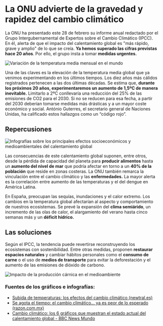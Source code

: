 # La ONU advierte de la gravedad y rapidez del cambio climático

La ONU ha presentado este 28 de febrero su informe anual redactado por el Grupo Intergubernamental de Expertos sobre el Cambio Climático (IPCC). En él, alerta de que el impacto del calentamiento global es "más rápido, grave y amplio" de lo que se creía. **Ya hemos superado las cifras previstas hace 20 años**. Por ello, el grupo insta a tomar **medidas urgentes.**

![Variación de la temperatura media mensual en el mundo](https://github.com/RaquelSG99/imagenes/blob/main/Variaci%C3%B3n%20de%20la%20temperatura%20media%20mensual%20en%20el%20mundo.png?raw=true)

Una de las claves es la elevación de la temperatura media global que ya venimos experimentando en los últimos tiempos. Los diez años más cálidos registrados pertenecen a las dos últimas décadas. Se estima que, **durante los próximos 20 años, experimentaremos un aumento de 1,5ºC de manera inevitable.** Limitarlo a 2ºC conllevaría una reducción del 25% de las emisiones de CO2 para el 2030. Si no se reducen para esa fecha, a partir del 2030 deberían tomarse medidas más drásticas y a un mayor coste económico y social. António Guterres, el secretario general de Naciones Unidas, ha calificado estos hallazgos como un “código rojo”.

## Repercusiones

![Infografías sobre los principales efectos socioeconómicos y medioambientales del calentamiento global](https://github.com/RaquelSG99/imagenes/blob/main/Infograf%C3%ADas.png?raw=true)

Las consecuencias de este calentamiento global suponen, entre otros, desde la pérdida de capacidad del planeta para **producir alimentos** hasta un **aumento del nivel de mar** que podría afectar en torno a un **40% de la población** que reside en zonas costeras. La ONU también remarca la vinculación entre el cambio climático y las **enfermedades.** La mayor alerta es la correlación entre aumento de las temperaturas y el del dengue en América Latina.

En España, preocupan las sequías, inundaciones y el calor extremo. Los cambios en la temperatura global afectarían al aspecto y comportamiento de nuestros ecosistemas. Se prevé la expansión del **clima semiárido**, un incremento de las olas de calor, el alargamiento del verano hasta cinco semanas más y un **déficit hídrico.**

## Las soluciones

Según el IPCC, la tendencia puede revertirse reconstruyendo los ecosistemas con sostenibilidad. Entre otras medidas, proponen **restaurar espacios naturales** y cambiar hábitos personales como el **consumo de carne** o el uso de **medios de transporte** para evitar la deforestación y el aumento de las emisiones de dióxido de carbono.

![Impacto de la producción cárnica en el medioambiente](https://github.com/RaquelSG99/imagenes/blob/main/Consumo%20carne.jpg?raw=true)

### Fuentes de los gráficos e infografías:
- [Subida de temperaturas: los efectos del cambio climático (newtral.es)](https://www.newtral.es/especiales/subida-temperaturas-cambio-climatico-noches-tropicales/)
- [Se agota el tiempo: el cambio climático… ya es peor de lo esperado (razon.com.mx)](https://www.razon.com.mx/ciencia/agota-cambio-climatico-peor-esperado-473826)
- [Cambio climático: los 6 gráficos que muestran el estado actual del calentamiento global - BBC News Mundo](https://www.bbc.com/mundo/noticias-46426822)
